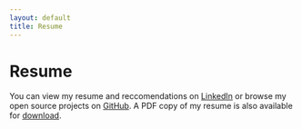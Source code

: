 ```yaml
---
layout: default
title: Resume
---
```


# Resume

You can view my resume and reccomendations on <a href="http://www.linkedin.com/in/mbmccorm" target="_blank">LinkedIn</a> or browse my open source projects on <a href="http://github.com/mbmccormick" target="_blank">GitHub</a>. A PDF copy of my resume is also available for <a href="matt_mccormick.pdf">download</a>.

